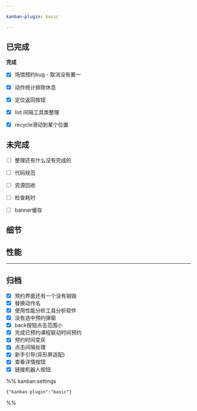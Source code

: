 ```yaml
---

kanban-plugin: basic

---
```


## 已完成

**完成**
- [x] 场馆预约bug - 取消没有置一
- [x] 动作统计排除休息
- [x] 定位返回按钮
- [x] list 间隔工具类整理
- [x] recycle滑动到某个位置


## 未完成

- [ ] 整理还有什么没有完成的
- [ ] 代码规范
- [ ] 资源回收
- [ ] 检查耗时
- [ ] banner缓存


## 细节



## 性能



***

## 归档

- [x] 预约界面还有一个没有销毁
- [x] 替换动作名
- [x] 使用性能分析工具分析软件
- [x] 没有选中预约弹窗
- [x] back按钮点击范围小
- [x] 完成已预约课程联动时间预约
- [x] 预约时间变灰
- [x] 点击间隔处理
- [x] 新手引导(异形屏适配)
- [x] 查看详情按钮
- [x] 链接机器人按钮

%% kanban:settings
```
{"kanban-plugin":"basic"}
```
%%